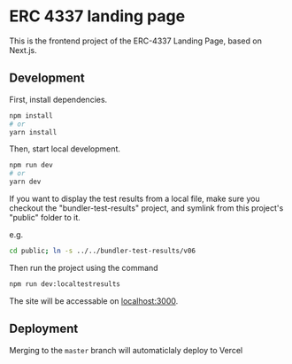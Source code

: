 # ERC 4337 landing page
This is the frontend project of the ERC-4337 Landing Page, based on Next.js.

## Development

First, install dependencies.

```bash
npm install
# or
yarn install
```

Then, start local development.

```bash
npm run dev
# or
yarn dev
```

If you want to display the test results from a local file, make sure you checkout the "bundler-test-results" project, and symlink from this project's "public" folder to it.

e.g. 
```bash
cd public; ln -s ../../bundler-test-results/v06
```

Then run the project using the command

```bash
npm run dev:localtestresults
```

The site will be accessable on [localhost:3000](http://localhost:3000).

## Deployment

Merging to the `master` branch will automaticlaly deploy to Vercel
